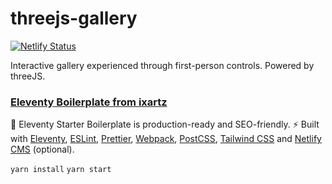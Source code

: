 # threejs-gallery
[![Netlify Status](https://api.netlify.com/api/v1/badges/0126b58c-8300-489b-ac9f-a3596310f5a1/deploy-status)](https://app.netlify.com/sites/threejsgallery/deploys)

Interactive gallery experienced through first-person controls. Powered by threeJS. 

### [Eleventy Boilerplate from ixartz](https://github.com/ixartz/Eleventy-Starter-Boilerplate) 
🚀 Eleventy Starter Boilerplate is production-ready and SEO-friendly. ⚡️ Built with [Eleventy](https://www.11ty.dev), [ESLint](https://eslint.org), [Prettier](https://prettier.io), [Webpack](https://webpack.js.org), [PostCSS](https://postcss.org), [Tailwind CSS](https://tailwindcss.com) and [Netlify CMS](https://www.netlifycms.org) (optional).


`yarn install`
`yarn start`
